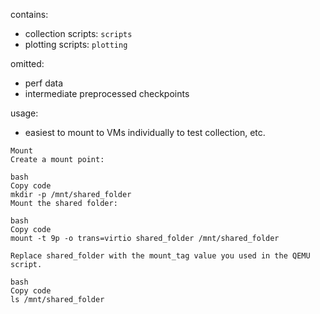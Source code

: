 contains:
* collection scripts: `scripts`
* plotting scripts: `plotting`

omitted:
* perf data
* intermediate preprocessed checkpoints

usage:
* easiest to mount to VMs individually to test collection, etc.

```
Mount
Create a mount point:

bash
Copy code
mkdir -p /mnt/shared_folder
Mount the shared folder:

bash
Copy code
mount -t 9p -o trans=virtio shared_folder /mnt/shared_folder

Replace shared_folder with the mount_tag value you used in the QEMU script.

bash
Copy code
ls /mnt/shared_folder
```
